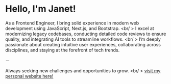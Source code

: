 # Hello, I'm Janet!

As a Frontend Engineer, I bring solid experience in modern web development using JavaScript, Next.js, and Bootstrap.
<br/ >
I excel at modernizing legacy codebases, conducting detailed code reviews to ensure quality, and integrating AI tools to streamline workflows.
<br/ >
I’m deeply passionate about creating intuitive user experiences, collaborating across disciplines, and staying at the forefront of tech trends.

－

Always seeking new challenges and opportunities to grow.
<br/ >
[visit my personal website here!](https://jane824691.github.io/)
